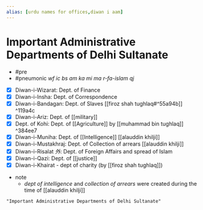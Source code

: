```yaml
---
alias: [urdu names for offices,diwan i aam]
---
```

# Important Administrative Departments of Delhi Sultanate
-  #pre 
 - #pneumonic _wf ic bs am ka mi ma r-fa-islam qj_
- [x] Diwan-i-Wizarat: Dept. of Finance
- [x] Diwan-i-Insha: Dept. of Correspondence
- [x] Diwan-i-Bandagan: Dept. of Slaves [[firoz shah tughlaq#^55a94b]] ^119a4c
- [x] Diwan-i-Ariz: Dept. of [[military]]
- [x] Dept. of Kohi: Dept. of [[Agriculture]] by [[muhammad bin tughlaq]] ^384ee7
- [x] Diwan-i-Muniha: Dept. of [[Intelligence]] [[alauddin khilji]]
- [x] Diwan-i-Mustakhraj: Dept. of Collection of arrears [[alauddin khilji]]
- [x] Diwan-i-Risalat _外_: Dept. of Foreign Affairs and spread of Islam
- [x] Diwan-i-Qazi: Dept. of [[justice]]
- [x] Diwan-i-Khairat - dept of charity (by [[firoz shah tughlaq]])

- note
	- _dept of intelligence_ and _collection of arrears_ were created during the time of [[alauddin khilji]]

```query 2021-10-08 16:05
"Important Administrative Departments of Delhi Sultanate"
```
